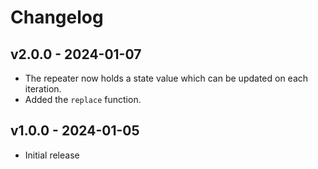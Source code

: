 # Changelog

## v2.0.0 - 2024-01-07

- The repeater now holds a state value which can be updated on each iteration.
- Added the `replace` function.

## v1.0.0 - 2024-01-05

- Initial release
